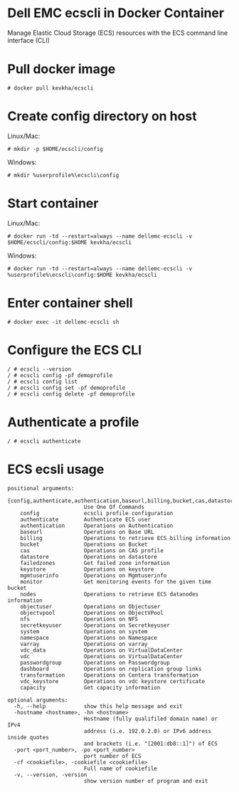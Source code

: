# Dell EMC ecscli in Docker Container
Manage Elastic Cloud Storage (ECS) resources with the ECS command line interface (CLI)

# Pull docker image

    # docker pull kevkha/ecscli

# Create config directory on host

Linux/Mac:

    # mkdir -p $HOME/ecscli/config

Windows:

    # mkdir %userprofile%\ecscli\config
    

# Start container

Linux/Mac:

    # docker run -td --restart=always --name dellemc-ecscli -v $HOME/ecscli/config:$HOME kevkha/ecscli

Windows:

    # docker run -td --restart=always --name dellemc-ecscli -v %userprofile%\ecscli\config:$HOME kevkha/ecscli

# Enter container shell

    # docker exec -it dellemc-ecscli sh

# Configure the ECS CLI

    / # ecscli --version
    / # ecscli config -pf demoprofile
    / # ecscli config list
    / # ecscli config set -pf demoprofile
    / # ecscli config delete -pf demoprofile
    
# Authenticate a profile

    / # ecscli authenticate

# ECS ecsli usage
```
positional arguments:
  {config,authenticate,authentication,baseurl,billing,bucket,cas,datastore,failedzones,keystore,mgmtuserinfo,monitor,nodes,objectuser,objectvpool,nfs,secretkeyuser,system,namespace,varray,vdc_data,vdc,passwordgroup,dashboard,transformation,vdc_keystore,capacity}
                        Use One Of Commands
    config              ecscli profile configuration
    authenticate        Authenticate ECS user
    authentication      Operations on Authentication
    baseurl             Operations on Base URL
    billing             Operations to retrieve ECS billing information
    bucket              Operations on Bucket
    cas                 Operations on CAS profile
    datastore           Operations on datastore
    failedzones         Get failed zone information
    keystore            Operations on keystore
    mgmtuserinfo        Operations on Mgmtuserinfo
    monitor             Get monitoring events for the given time bucket
    nodes               Operations to retrieve ECS datanodes information
    objectuser          Operations on Objectuser
    objectvpool         Operations on ObjectVPool
    nfs                 Operations on NFS
    secretkeyuser       Operations on Secretkeyuser
    system              Operations on system
    namespace           Operations on Namespace
    varray              Operations on varray
    vdc_data            Operations on VirtualDataCenter
    vdc                 Operations on VirtualDataCenter
    passwordgroup       Operations on Passwordgroup
    dashboard           Operations on replication group links
    transformation      Operations on Centera transformation
    vdc_keystore        Operations on vdc keystore certificate
    capacity            Get capacity information

optional arguments:
  -h, --help            show this help message and exit
  -hostname <hostname>, -hn <hostname>
                        Hostname (fully qualifiled domain name) or IPv4
                        address (i.e. 192.0.2.0) or IPv6 address inside quotes
                        and brackets (i.e. "[2001:db8::1]") of ECS
  -port <port_number>, -po <port_number>
                        port number of ECS
  -cf <cookiefile>, -cookiefile <cookiefile>
                        Full name of cookiefile
  -v, --version, -version
                        show version number of program and exit
```
